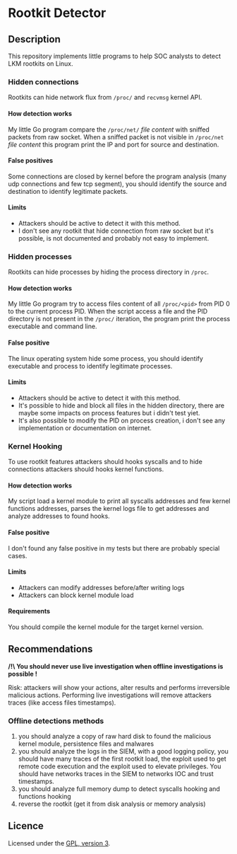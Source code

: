 # Rootkit Detector

## Description

This repository implements little programs to help SOC analysts to detect LKM rootkits on Linux.

### Hidden connections

Rootkits can hide network flux from `/proc/` and `recvmsg` kernel API.

#### How detection works

My little Go program compare the `/proc/net/` *file content* with sniffed packets from raw socket. When a sniffed packet is not visible in `/proc/net` *file content* this program print the IP and port for source and destination.

#### False positives

Some connections are closed by kernel before the program analysis (many udp connections and few tcp segment), you should identify the source and destination to identify legitimate packets.

#### Limits

 - Attackers should be active to detect it with this method.
 - I don't see any rootkit that hide connection from raw socket but it's possible, is not documented and probably not easy to implement.

### Hidden processes

Rootkits can hide processes by hiding the process directory in `/proc`.

#### How detection works

My little Go program try to access files content of all `/proc/<pid>` from PID 0 to the current process PID. When the script access a file and the PID directory is not present in the `/proc/` iteration, the program print the process executable and command line.

#### False positive

The linux operating system hide some process, you should identify executable and process to identify legitimate processes.

#### Limits

 - Attackers should be active to detect it with this method.
 - It's possible to hide and block all files in the hidden directory, there are maybe some impacts on process features but i didn't test yiet.
 - It's also possible to modify the PID on process creation, i don't see any implementation or documentation on internet.

### Kernel Hooking

To use rootkit features attackers should hooks syscalls and to hide connections attackers should hooks kernel functions.

#### How detection works

My script load a kernel module to print all syscalls addresses and few kernel functions addresses, parses the kernel logs file to get addresses and analyze addresses to found hooks.

#### False positive

I don't found any false positive in my tests but there are probably special cases.

#### Limits

 - Attackers can modify addresses before/after writing logs
 - Attackers can block kernel module load

#### Requirements

You should compile the kernel module for the target kernel version.

## Recommendations

**/!\ You should never use live investigation when offline investigations is possible !**

Risk: attackers will show your actions, alter results and performs irreversible malicious actions. Performing live investigations will remove attackers traces (like access files timestamps).

### Offline detections methods

 1. you should analyze a copy of raw hard disk to found the malicious kernel module, persistence files and malwares
 2. you should analyze the logs in the SIEM, with a good logging policy, you should have many traces of the first rootkit load, the exploit used to get remote code execution and the exploit used to elevate privileges. You should have networks traces in the SIEM to networks IOC and trust timestamps.
 3. you should analyze full memory dump to detect syscalls hooking and functions hooking
 4. reverse the rootkit (get it from disk analysis or memory analysis)

## Licence

Licensed under the [GPL, version 3](https://www.gnu.org/licenses/).